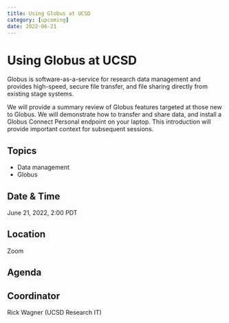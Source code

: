 ```yaml
---
title: Using Globus at UCSD
category: [upcoming]
date: 2022-06-21
---
```


# Using Globus at UCSD

Globus is software-as-a-service for research data management and provides high-speed, secure file transfer, and file sharing directly from existing stage systems.

We will provide a summary review of Globus features targeted at those new to Globus. We will demonstrate how to transfer and share data, and install a Globus Connect Personal endpoint on your laptop. This
introduction will provide important context for subsequent sessions.

## Topics

* Data management
* Globus

## Date & Time

June 21, 2022, 2:00 PDT

## Location

Zoom

## Agenda

## Coordinator

Rick Wagner (UCSD Research IT)



